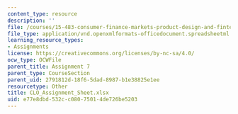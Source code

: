 ```yaml
---
content_type: resource
description: ''
file: /courses/15-483-consumer-finance-markets-product-design-and-fintech-spring-2018/e77e8dbd532cc08075014de726be5203_CLO_Assignment_Sheet.xlsx
file_type: application/vnd.openxmlformats-officedocument.spreadsheetml.sheet
learning_resource_types:
- Assignments
license: https://creativecommons.org/licenses/by-nc-sa/4.0/
ocw_type: OCWFile
parent_title: Assignment 7
parent_type: CourseSection
parent_uid: 2791812d-18f6-5dad-8987-b1e38825e1ee
resourcetype: Other
title: CLO_Assignment_Sheet.xlsx
uid: e77e8dbd-532c-c080-7501-4de726be5203
---
```

